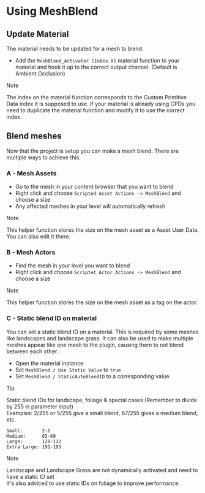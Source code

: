 # Using MeshBlend

## Update Material

The material needs to be updated for a mesh to blend.

- Add the `MeshBlend_Activator [Index X]` material function to your material and hook it up to the correct output channel. (Default is Ambient Occlusion)

> [!NOTE]
> The index on the material function corresponds to the Custom Primitive Data index it is supposed to use. If your material is already using CPDs you need to duplicate the material function and modify it to use the correct index.

## Blend meshes

Now that the project is setup you can make a mesh blend. There are multiple ways to achieve this.

### A - Mesh Assets

- Go to the mesh in your content browser that you want to blend
- Right click and choose `Scripted Asset Actions -> MeshBlend` and choose a size
- Any affected meshes in your level will automatically refresh

> [!NOTE]
> This helper function stores the size on the mesh asset as a Asset User Data. You can also edit it there.

### B - Mesh Actors

- Find the mesh in your level you want to blend
- Right click and choose `Scriptet Actor Actions -> MeshBlend` and choose a size

> [!NOTE]
> This helper function stores the size on the mesh asset as a tag on the actor.

### C - Static blend ID on material

You can set a static blend ID on a material. This is required by some meshes like landscapes and landscape grass. It can also be used to make multiple meshes appear like one mesh to the plugin, causing them to not blend between each other.

- Open the material instance
- Set `MeshBlend / Use Static Value` to `true`
- Set `MeshBlend / StaticAutoBlendID` to a corresponding value.

> [!TIP]
> Static blend IDs for landscape, foliage & special cases (Remember to divide by 255 in parameter input)
> <br>
> Examples: 2/255 or 5/255 give a small blend, 67/255 gives a medium blend, etc.
> ```
> Small:       2-6
> Medium:      65-69
> Large:       128-132
> Extra Large: 191-195
> ```

> [!NOTE]
> Landscape and Landscape Grass are not dynamically activated and need to have a static ID set
> <br>
> It's also adviced to use static IDs on foliage to improve performance.